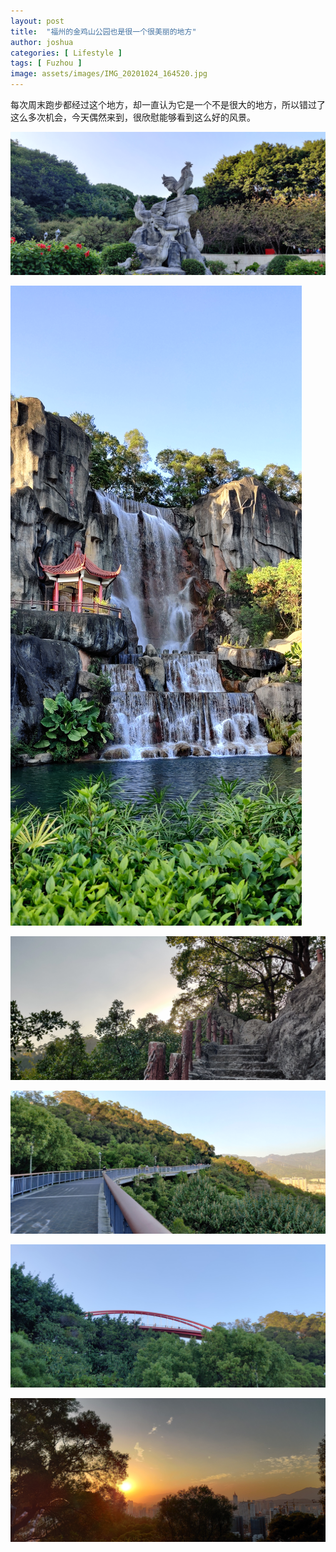 ```yaml
---
layout: post
title:  "福州的金鸡山公园也是很一个很美丽的地方"
author: joshua
categories: [ Lifestyle ]
tags: [ Fuzhou ]
image: assets/images/IMG_20201024_164520.jpg
---
```


​		每次周末跑步都经过这个地方，却一直认为它是一个不是很大的地方，所以错过了这么多次机会，今天偶然来到，很欣慰能够看到这么好的风景。



![](https://raw.githubusercontent.com/Joshua-blue/seacoast/gh-pages/assets/images/life-img/IMG_20201024_161638.jpg)

![](https://raw.githubusercontent.com/Joshua-blue/seacoast/gh-pages/assets/images/life-img/IMG_20201024_162316.jpg)

![](https://raw.githubusercontent.com/Joshua-blue/seacoast/gh-pages/assets/images/life-img/IMG_20201024_162857.jpg)

![](https://raw.githubusercontent.com/Joshua-blue/seacoast/gh-pages/assets/images/life-img/IMG_20201024_164506.jpg)

![](https://raw.githubusercontent.com/Joshua-blue/seacoast/gh-pages/assets/images/life-img/IMG_20201024_164520.jpg)

![](https://raw.githubusercontent.com/Joshua-blue/seacoast/gh-pages/assets/images/life-img/IMG_20201024_170750.jpg)





